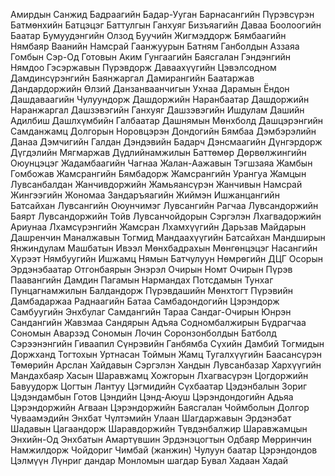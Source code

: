 Амирдын Санжид
Бадраагийн Бадар-Ууган
Барнасангийн Пүрэвсүрэн
Батмөнхийн Батцэцэг
Баттулгын Ганхуяг
Бизъяагийн Даваа
Боолоогийн Баатар
Бумуудэнгийн Олзод
Буучийн Жигмэддорж
Бямбаагийн Нямбаяр
Ваанийн Намсрай
Гаанжуурын Батням
Ганболдын Аззаяа
Гомбын Сэр-Од
Готовын Аким
Гунгаагийн Баясгалан
Гэндэнгийн Нямдоо
Гэсэржавын Пүрэвдорж
Даваахүүгийн Цэвэлсодном
Дамдинсүрэнгийн Баянжаргал
Дамирангийн Баатаржав
Дандардоржийн Өлзий
Данзанваанчигын Ухнаа
Дарамын Ёндон
Дашдаваагийн Чулуундорж
Дашдоржийн Наранбаатар
Дашдоржийн Наранжаргал
Дашзэвэгийн Ганхуяг
Дашзэвэгийн Ишдулам
Дашийн Адилбиш
Дашлхүмбийн Галбаатар
Дашнямын Мөнхболд
Дашцэрэнгийн Самданжамц
Долгорын Норовцэрэн
Дондогийн Бямбаа
Дэмбэрэлийн Данаа
Дэмчигийн Галдан
Дэндэвийн Бадарч
Дэнсмаагийн Дүнгэрдорж
Дүгдэлийн Мягмаржав
Дүдлийнамжилын Баттөмөр
Дөрвөлжингийн Оюунцэцэг
Жадамбаагийн Чагнаа
Жалан-Аажавын Тэгшзаяа
Жамбын Гомбожав
Жамсрангийн Бямбадорж
Жамсрангийн Урангуа
Жамцын Лувсанбалдан
Жанчивдоржийн Жамьяансүрэн
Жанчивын Намсрай
Жингээгийн Жономаа
Зандаръяагийн Жиймэн
Ишжанцангийн Батсайхан
Лувсангийн Оюунчимэг
Лувсангийн Рагчаа
Лувсандоржийн Баярт
Лувсандоржийн Тойв
Лувсанчойдорын Сэргэлэн
Лхагвадоржийн Ариунаа
Лхамсүрэнгийн Жамсран
Лхамхүүгийн Дарьзав
Майдарын Дашренчин
Маналжавын Тогмид
Мандаахүүгийн Батсайхан
Мандширын Янжиндулам
Машбатын Ивээл
Мөнхбадрахын Мөнгөнцэцэг
Насангийн Хүрээт
Нямбуугийн Ишжамц
Нямын Батчулуун
Нөмрөгийн ДЦГ
Осорын Эрдэнэбаатар
Отгонбаярын Энэрэл
Очирын Номт
Очирын Пүрэв
Паавангийн Дамдин
Пагамын Нармандах
Потсдамын Тунхаг
Пунцагнамжилын Балдандорж
Пүрэвдашийн Мөнхтогт
Пүрэвийн Дамбадаржаа
Раднаагийн Батаа
Самбадондогийн Цэрэндорж
Самбуугийн Энхбулаг
Самдангийн Тараа
Сандаг-Очирын Юнрэн
Сандангийн Жавзмаа
Сандярын Адъяа
Содномбалжирын Бүдрагчаа
Сономын Аварзэд
Сономын Лочин
Соронзонболдын Батболд
Сэрээнэнгийн Гиваапил
Сүнрэвийн Ганбямба
Сүхийн Дамбий
Тогмидын Доржханд
Тогтохын Уртнасан
Тоймын Жамц
Тугалхүүгийн Баасансүрэн
Төмөрийн Арслан
Хайдавын Сэргэлэн
Хандын Лувсанбазар
Хархүүгийн Мандахбаяр
Хасын Шаравжамц
Хожгорын Лхагвасүрэн
Цогдоржийн Бавуудорж
Цогтын Лантуу
Цэгмидийн Сүхбаатар
Цэдэнбалын Зориг
Цэдэндамбын Готов
Цэндийн Цэнд-Аюуш
Цэрэндондогийн Адьяа
Цэрэндоржийн Агваан
Цэрэндоржийн Баясгалан
Чоймболын Долгор
Чуваамэдийн Энхбат
Чүлтэмийн Улаан
Шагдаржавын Эрдэнэбат
Шадавын Цагаандорж
Шаравдоржийн Түвдэнбалжир
Шаравжамцын Энхийн-Од
Энхбатын Амартүвшин
Эрдэнэцогтын Одбаяр
Мөрринчин
Намжилдорж
Чойдориг
Чимбай (жанжин)
Чулуун баатар
Цэрэндондов
Цэлмүүн
Лүнриг дандар
Монломын шагдар
Бувал
Хадаан
Хадай
